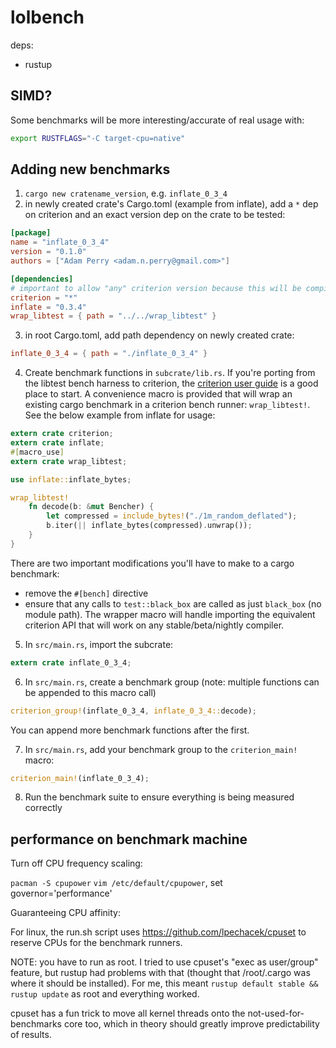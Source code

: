 # lolbench

deps:

* rustup

## SIMD?

Some benchmarks will be more interesting/accurate of real usage with:

```sh
export RUSTFLAGS="-C target-cpu=native"
```

## Adding new benchmarks

1. `cargo new cratename_version`, e.g. `inflate_0_3_4`
2. in newly created crate's Cargo.toml (example from inflate), add a `*` dep on criterion and an exact version dep on the crate to be tested:

```toml
[package]
name = "inflate_0_3_4"
version = "0.1.0"
authors = ["Adam Perry <adam.n.perry@gmail.com>"]

[dependencies]
# important to allow "any" criterion version because this will be compiled into the parent binary
criterion = "*"
inflate = "0.3.4"
wrap_libtest = { path = "../../wrap_libtest" }
```

3. in root Cargo.toml, add path dependency on newly created crate:

```toml
inflate_0_3_4 = { path = "./inflate_0_3_4" }
```

4. Create benchmark functions in `subcrate/lib.rs`. If you're porting from the libtest bench harness to criterion, the [criterion user guide](https://japaric.github.io/criterion.rs/book/criterion_rs.html) is a good place to start. A convenience macro is provided that will wrap an existing cargo benchmark in a criterion bench runner: `wrap_libtest!`. See the below example from inflate for usage:

```rs
extern crate criterion;
extern crate inflate;
#[macro_use]
extern crate wrap_libtest;

use inflate::inflate_bytes;

wrap_libtest!
    fn decode(b: &mut Bencher) {
        let compressed = include_bytes!("./1m_random_deflated");
        b.iter(|| inflate_bytes(compressed).unwrap());
    }
}
```

There are two important modifications you'll have to make to a cargo benchmark:

* remove the `#[bench]` directive
* ensure that any calls to `test::black_box` are called as just `black_box` (no module path). The wrapper macro will handle importing the equivalent criterion API that will work on any stable/beta/nightly compiler.

5. In `src/main.rs`, import the subcrate:

```rs
extern crate inflate_0_3_4;
```

6. In `src/main.rs`, create a benchmark group (note: multiple functions can be appended to this macro call)

```rs
criterion_group!(inflate_0_3_4, inflate_0_3_4::decode);
```

You can append more benchmark functions after the first.

7. In `src/main.rs`, add your benchmark group to the `criterion_main!` macro:

```rs
criterion_main!(inflate_0_3_4);
```

8. Run the benchmark suite to ensure everything is being measured correctly


## performance on benchmark machine

Turn off CPU frequency scaling:

`pacman -S cpupower`
`vim /etc/default/cpupower`, set governor='performance'

Guaranteeing CPU affinity:

For linux, the run.sh script uses https://github.com/lpechacek/cpuset to reserve CPUs for the benchmark runners.

NOTE: you have to run as root. I tried to use cpuset's "exec as user/group" feature, but rustup had problems with that (thought that /root/.cargo was where it should be installed). For me, this meant `rustup default stable && rustup update` as root and everything worked.

cpuset has a fun trick to move all kernel threads onto the not-used-for-benchmarks core too, which in theory should greatly improve predictability of results.
